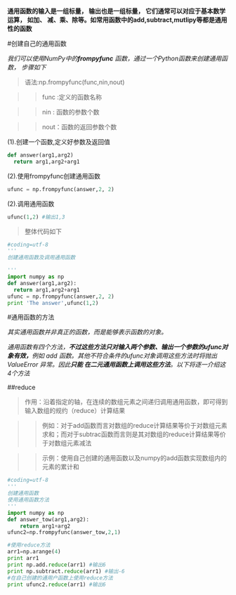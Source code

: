 <Strong>通用函数的输入是一组标量， 输出也是一组标量， 它们通常可以对应于基本数学运算， 如加、
减、乘、除等。如常用函数中的add,subtract,mutlipy等都是通用性的函数</Strong>


#创建自己的通用函数

<em>我们可以使用NumPy中的<strong>frompyfunc</strong> 函数，通过一个Python函数来创建通用函数， 步骤如下</em>

>语法:np.frompyfunc(func,nin,nout)

>> func :定义的函数名称

>> nin : 函数的参数个数

>> nout：函数的返回参数个数


(1).创建一个函数,定义好参数及返回值

```python
def answer(arg1,arg2)
  return arg1,arg2+arg1
```
(2).使用frompyfunc创建通用函数

```python
ufunc = np.frompyfunc(answer,2, 2)
```

(2).调用通用函数

```python
ufunc(1,2) #输出1,3
```
>整体代码如下

```python
#coding=utf-8
'''
创建通用函数及调用通用函数

'''
import numpy as np
def answer(arg1,arg2):
  return arg1,arg2+arg1
ufunc = np.frompyfunc(answer,2, 2)
print 'The answer',ufunc(1,2)
```

#通用函数的方法

<em>其实通用函数并非真正的函数，而是能够表示函数的对象。

通用函数有四个方法，<strong>不过这些方法只对输入两个参数、输出一个参数的ufunc对象有效，</strong>例如 add 函数。其他不符合条件的ufunc对象调用这些方法时将抛出 ValueError 异常。因此<strong>只能
在二元通用函数上调用这些方法</strong>。以下将逐一介绍这4个方法</em>

##reduce

>作用：沿着指定的轴，在连续的数组元素之间递归调用通用函数，即可得到输入数组的规约（reduce）计算结果

>> 例如：对于add函数而言对数组的reduce计算结果等价于对数组元素求和；而对于subtrac函数而言则是其对数组的reduce计算结果等价于对数组元素减法

>>示例：使用自己创建的通用函数以及numpy的add函数实现数组内的元素的累计和

```python
#coding=utf-8
'''
创建通用函数
使用通用函数方法
'''
import numpy as np
def answer_tow(arg1,arg2):
    return arg1+arg2
ufunc2=np.frompyfunc(answer_tow,2,1)

#使用reduce方法
arr1=np.arange(4)
print arr1
print np.add.reduce(arr1) #输出6
print np.subtract.reduce(arr1) #输出-6
#在自己创建的通用户函数上使用reduce方法
print ufunc2.reduce(arr1) #输出6
```


